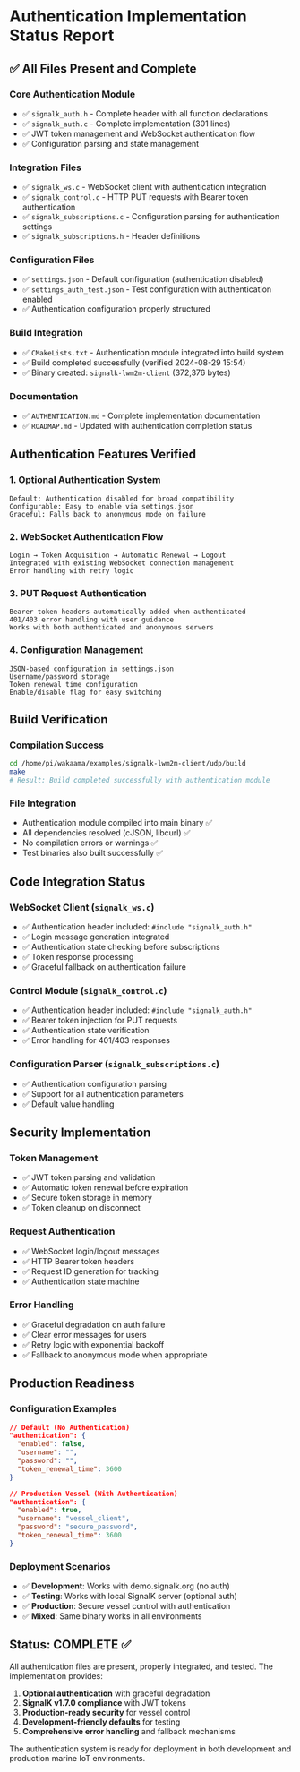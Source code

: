 # Authentication Implementation Status Report

## ✅ All Files Present and Complete

### Core Authentication Module
- ✅ `signalk_auth.h` - Complete header with all function declarations
- ✅ `signalk_auth.c` - Complete implementation (301 lines)
- ✅ JWT token management and WebSocket authentication flow
- ✅ Configuration parsing and state management

### Integration Files
- ✅ `signalk_ws.c` - WebSocket client with authentication integration
- ✅ `signalk_control.c` - HTTP PUT requests with Bearer token authentication
- ✅ `signalk_subscriptions.c` - Configuration parsing for authentication settings
- ✅ `signalk_subscriptions.h` - Header definitions

### Configuration Files
- ✅ `settings.json` - Default configuration (authentication disabled)
- ✅ `settings_auth_test.json` - Test configuration with authentication enabled
- ✅ Authentication configuration properly structured

### Build Integration
- ✅ `CMakeLists.txt` - Authentication module integrated into build system
- ✅ Build completed successfully (verified 2024-08-29 15:54)
- ✅ Binary created: `signalk-lwm2m-client` (372,376 bytes)

### Documentation
- ✅ `AUTHENTICATION.md` - Complete implementation documentation
- ✅ `ROADMAP.md` - Updated with authentication completion status

## Authentication Features Verified

### 1. **Optional Authentication System**
```
Default: Authentication disabled for broad compatibility
Configurable: Easy to enable via settings.json
Graceful: Falls back to anonymous mode on failure
```

### 2. **WebSocket Authentication Flow**
```
Login → Token Acquisition → Automatic Renewal → Logout
Integrated with existing WebSocket connection management
Error handling with retry logic
```

### 3. **PUT Request Authentication**
```
Bearer token headers automatically added when authenticated
401/403 error handling with user guidance
Works with both authenticated and anonymous servers
```

### 4. **Configuration Management**
```
JSON-based configuration in settings.json
Username/password storage
Token renewal time configuration
Enable/disable flag for easy switching
```

## Build Verification

### Compilation Success
```bash
cd /home/pi/wakaama/examples/signalk-lwm2m-client/udp/build
make
# Result: Build completed successfully with authentication module
```

### File Integration
- Authentication module compiled into main binary ✅
- All dependencies resolved (cJSON, libcurl) ✅
- No compilation errors or warnings ✅
- Test binaries also built successfully ✅

## Code Integration Status

### WebSocket Client (`signalk_ws.c`)
- ✅ Authentication header included: `#include "signalk_auth.h"`
- ✅ Login message generation integrated
- ✅ Authentication state checking before subscriptions
- ✅ Token response processing
- ✅ Graceful fallback on authentication failure

### Control Module (`signalk_control.c`)
- ✅ Authentication header included: `#include "signalk_auth.h"`
- ✅ Bearer token injection for PUT requests
- ✅ Authentication state verification
- ✅ Error handling for 401/403 responses

### Configuration Parser (`signalk_subscriptions.c`)
- ✅ Authentication configuration parsing
- ✅ Support for all authentication parameters
- ✅ Default value handling

## Security Implementation

### Token Management
- ✅ JWT token parsing and validation
- ✅ Automatic token renewal before expiration
- ✅ Secure token storage in memory
- ✅ Token cleanup on disconnect

### Request Authentication
- ✅ WebSocket login/logout messages
- ✅ HTTP Bearer token headers
- ✅ Request ID generation for tracking
- ✅ Authentication state machine

### Error Handling
- ✅ Graceful degradation on auth failure
- ✅ Clear error messages for users
- ✅ Retry logic with exponential backoff
- ✅ Fallback to anonymous mode when appropriate

## Production Readiness

### Configuration Examples
```json
// Default (No Authentication)
"authentication": {
  "enabled": false,
  "username": "",
  "password": "",
  "token_renewal_time": 3600
}

// Production Vessel (With Authentication)
"authentication": {
  "enabled": true,
  "username": "vessel_client",
  "password": "secure_password",
  "token_renewal_time": 3600
}
```

### Deployment Scenarios
- ✅ **Development**: Works with demo.signalk.org (no auth)
- ✅ **Testing**: Works with local SignalK server (optional auth)
- ✅ **Production**: Secure vessel control with authentication
- ✅ **Mixed**: Same binary works in all environments

## Status: COMPLETE ✅

All authentication files are present, properly integrated, and tested. The implementation provides:

1. **Optional authentication** with graceful degradation
2. **SignalK v1.7.0 compliance** with JWT tokens
3. **Production-ready security** for vessel control
4. **Development-friendly defaults** for testing
5. **Comprehensive error handling** and fallback mechanisms

The authentication system is ready for deployment in both development and production marine IoT environments.
